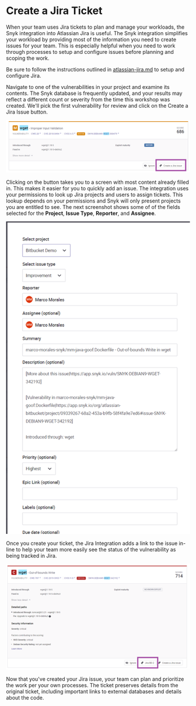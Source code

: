 # Create a Jira Ticket

When your team uses Jira tickets to plan and manage your workloads, the Snyk integration into Atlassian Jira is useful. The Snyk integration simplifies your workload by providing most of the information you need to create issues for your team. This is especially helpful when you need to work through processes to setup and configure issues before planning and scoping the work.

Be sure to follow the instructions outlined in [atlassian-jira.md](../../../atlassian-jira.md "mention") to setup and configure Jira.

Navigate to one of the vulnerabilities in your project and examine its contents. The Snyk database is frequently updated, and your results may reflect a different count or severity from the time this workshop was created. We'll pick the first vulnerability for review and click on the Create a Jira Issue button.

![](<../../../../../../.gitbook/assets/image (72).png>)

Clicking on the button takes you to a screen with most content already filled in. This makes it easier for you to quickly add an issue. The integration uses your permissions to look up Jira projects and users to assign tickets. This lookup depends on your permissions and Snyk will only present projects you are entitled to see. The next screenshot shows some of of the fields selected for the **Project**, **Issue Type**, **Reporter**, and **Assignee**.

![](<../../../../../../.gitbook/assets/image (71) (1) (2) (1) (1) (1) (1).png>)

Once you create your ticket, the Jira Integration adds a link to the issue in-line to help your team more easily see the status of the vulnerability as being tracked in Jira.

![](<../../../../../../.gitbook/assets/image (238).png>)

Now that you've created your Jira issue, your team can plan and prioritize the work per your own processes. The ticket preserves details from the original ticket, including important links to external databases and details about the code.
